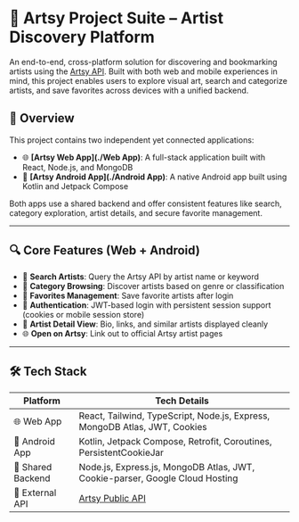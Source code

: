 # 🎨 Artsy Project Suite – Artist Discovery Platform

An end-to-end, cross-platform solution for discovering and bookmarking artists using the [Artsy API](https://developers.artsy.net/). Built with both web and mobile experiences in mind, this project enables users to explore visual art, search and categorize artists, and save favorites across devices with a unified backend.

## 🧩 Overview

This project contains two independent yet connected applications:

- 🌐 **[Artsy Web App](./Web App)**: A full-stack application built with React, Node.js, and MongoDB  
- 📱 **[Artsy Android App](./Android App)**: A native Android app built using Kotlin and Jetpack Compose

Both apps use a shared backend and offer consistent features like search, category exploration, artist details, and secure favorite management.

---

## 🔍 Core Features (Web + Android)

- 🔎 **Search Artists**: Query the Artsy API by artist name or keyword  
- 🧠 **Category Browsing**: Discover artists based on genre or classification  
- 💾 **Favorites Management**: Save favorite artists after login  
- 🔐 **Authentication**: JWT-based login with persistent session support (cookies or mobile session store)  
- 🔗 **Artist Detail View**: Bio, links, and similar artists displayed cleanly  
- 🌐 **Open on Artsy**: Link out to official Artsy artist pages

---

## 🛠 Tech Stack

| Platform       | Tech Details                                                                 |
|----------------|------------------------------------------------------------------------------|
| 🌐 Web App      | React, Tailwind, TypeScript, Node.js, Express, MongoDB Atlas, JWT, Cookies   |
| 📱 Android App  | Kotlin, Jetpack Compose, Retrofit, Coroutines, PersistentCookieJar           |
| 🔗 Shared Backend | Node.js, Express.js, MongoDB Atlas, JWT, Cookie-parser, Google Cloud Hosting |
| 📡 External API | [Artsy Public API](https://developers.artsy.net/)                            |
